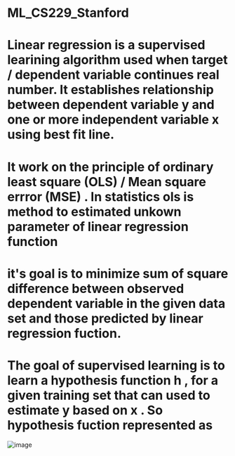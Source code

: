 # ML_CS229_Stanford
# Linear regression is a supervised learining algorithm used when target / dependent variable continues real number. It establishes relationship between dependent variable  y  and one or more independent variable  x  using best fit line.
# It work on the principle of ordinary least square  (OLS)  / Mean square errror  (MSE) . In statistics ols is method to estimated unkown parameter of linear regression function
# it's goal is to minimize sum of square difference between observed dependent variable in the given data set and those predicted by linear regression fuction.
# The goal of supervised learning is to learn a hypothesis function  h , for a given training set that can used to estimate  y  based on  x . So hypothesis fuction represented as
![image](https://user-images.githubusercontent.com/43907156/164890656-f473a40b-f0c4-4830-a969-a214b0b81ed8.png)
